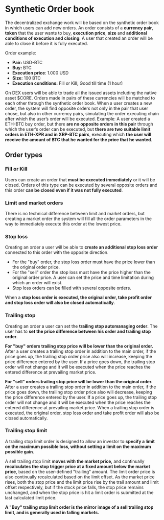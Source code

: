 
# Synthetic Order book
The decentralized exchange work will be based on the synthetic order book in which users can add new orders. 
An order consists of a **currency pair**, **token** that the user wants to buy, **execution price**, **size** and **additional conditions of execution and closing**. 
A user that created an order will be able to close it before it is fully executed.

Order example:
- **Pair:** USD-BTC
- **Buy:** BTC
- **Execution price**: 1.000 USD
- **Size:** 100 BTC
- **Execution conditions:** Fill or Kill, Good till time (1 hour)

On DEX users will be able to trade all the issued assets including the native asset $CORE.
Orders made in pairs of these currencies will be matched to each other through the synthetic order book. When a user creates a new order, the system will find opposite orders not only in the pair that user chose, but also in other currency pairs, simulating the order executing chain after which the user’s order will be executed.
Example:
A user created a ETH-BTC buy order, but there **are no opposite orders in this pair** through which the user’s order can be executed, 
but **there are two suitable limit orders in ETH-XPR and in XRP-BTC pairs**, executing which **the user will receive the amount of BTC that he wanted for the price that he wanted**.

## Order types

### Fill or Kill
Users can create an order that **must be executed immediately** or it will be closed. 
Orders of this type can be executed by several opposite orders and this order **can be closed even if it was not fully executed**.

### Limit and market orders
There is no technical difference between limit and market orders, 
but creating a market order the system will fill all the order parameters in the way to immediately execute this order at the lowest price.

### Stop loss
Creating an order a user will be able to **create an additional stop loss order** connected to this order with the opposite direction.

* For the "buy" order, the stop loss order must have the price lower than the original order price.
* For the "sell" order the stop loss must have the price higher than the original order price. A user can set the price and time limitation during which an order will exist.
* Stop loss orders can be filled with several opposite orders.

When a **stop loss order is executed, the original order, take profit order and stop loss order will also be closed automatically**.

### Trailing stop
Creating an order a user can set the **trailing stop automanaging order**. The user has to **set the price difference between his order and trailing stop order**.

**For "buy" orders trailing stop price will be lower than the original order.** After a user creates a trailing stop order in addition to the main order, if the price goes up, the trailing stop order price also will increase, keeping the price difference entered by the user. If a price goes down, the trailing stop order will not change and it will be executed when the price reaches the entered difference at prevailing market price.

**For "sell" orders trailing stop price will be lower than the original order.** After a user creates a trailing stop order in addition to the main order, if the price goes down, the trailing stop order price also will decrease, keeping the price difference entered by the user. If a price goes up, the trailing stop order will not change and it will be executed when the price reaches the entered difference at prevailing market price.
When a trailing stop order is executed, the original order, stop loss order and take profit order will also be closed automatically.

### Trailing stop limit
A trailing stop limit order is designed to allow an investor to **specify a limit on the maximum possible loss, without setting a limit on the maximum possible gain**.

A sell trailing stop limit **moves with the market price,** and continually **recalculates the stop trigger price at a fixed amount below the market price**, based on the user-defined "trailing" amount.
The limit order price is also continually recalculated based on the limit offset. As the market price rises, both the stop price and the limit price rise by the trail amount and limit offset respectively, but if the stock price falls, the stop price remains unchanged, and when the stop price is hit a limit order is submitted at the last calculated limit price. 

**A "Buy" trailing stop limit order is the mirror image of a sell trailing stop limit, and is generally used in falling markets.**




